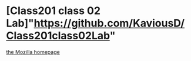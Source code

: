 # [Class201 class 02 Lab]"https://github.com/KaviousD/Class201class02Lab"

<a
    href="https://www.mozilla.org/en-US/"
    title="The best place to find more information about Mozilla's
          mission and how to contribute">the Mozilla homepage</a>
